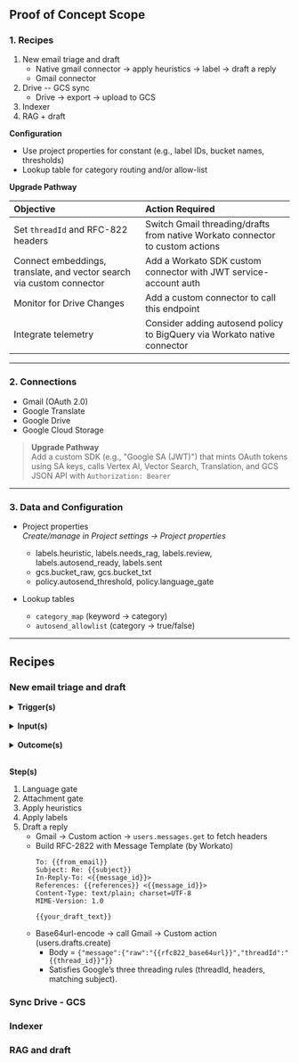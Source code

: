 # 

## Proof of Concept Scope
### 1. Recipes
1. New email triage and draft
    - Native gmail connector &rarr; apply heuristics &rarr; label &rarr; draft a reply
    - Gmail connector
2. Drive -- GCS sync
    - Drive &rarr; export &rarr; upload to GCS
3. Indexer
4. RAG + draft

**Configuration**
- Use project properties for constant (e.g., label IDs, bucket names, thresholds)
- Lookup table for category routing and/or allow-list

**Upgrade Pathway**

| Objective | Action Required                           |
| :---      | :---------------------------------------- |
| Set `threadId` and RFC-822 headers | Switch Gmail threading/drafts from native Workato connector to custom actions |
| Connect embeddings, translate, and vector search via custom connector | Add a Workato SDK custom connector with JWT service-account auth |
| Monitor for Drive Changes | Add a custom connector to call this endpoint |
| Integrate telemetry | Consider adding autosend policy to BigQuery via Workato native connector |
---
### 2. Connections
- Gmail (OAuth 2.0)
- Google Translate
- Google Drive
- Google Cloud Storage

> **Upgrade Pathway**<br/>
> Add a custom SDK (e.g., "Google SA (JWT)") that mints OAuth tokens using SA keys, calls Vertex AI, Vector Search, Translation, and GCS JSON API with `Authorization: Bearer`

---
### 3. Data and Configuration
- Project properties<br/>
 _Create/manage in Project settings → Project properties_<br/>
    - labels.heuristic, labels.needs_rag, labels.review, labels.autosend_ready, labels.sent
    - gcs.bucket_raw, gcs.bucket_txt
    - policy.autosend_threshold, policy.language_gate

- Lookup tables
    - `category_map` (keyword &rarr; category)
    - `autosend_allowlist` (category &rarr; true/false)

---
## Recipes
### New email triage and draft
<details>
<summary><strong>Trigger(s)</strong></summary>
Gmail &rarr; New email
</details>
<br/>
<details>
<summary><strong>Input(s)</strong></summary>
<ul><li>Label [optional]</li>
<li>Poll interval (min allowed)</li></ul>
</details>
<br/>
<details>
<summary><strong>Outcome(s)</strong></summary>
<ul>
<li> If language != `en` or attachments exist &rarr; label for review </li>
<li> If heuristic matched &rarr; label and skip RAG</li>
<li> Else, label for RAG processing </li>
</ul>
</details>
<br/>

**Step(s)**
1. Language gate
2. Attachment gate
3. Apply heuristics
4. Apply labels
5. Draft a reply
    - Gmail &rarr; Custom action &rarr; `users.messages.get` to fetch headers
    - Build RFC-2822 with Message Template (by Workato)
        ```
        To: {{from_email}}
        Subject: Re: {{subject}}
        In-Reply-To: <{{message_id}}>
        References: {{references}} <{{message_id}}>
        Content-Type: text/plain; charset=UTF-8
        MIME-Version: 1.0

        {{your_draft_text}}
        ```
    - Base64url-encode &rarr; call Gmail &rarr; Custom action (users.drafts.create)
        - Body = `{"message":{"raw":"{{rfc822_base64url}}","threadId":"{{thread_id}}"}}`
        - Satisfies Google’s three threading rules (threadId, headers, matching subject).

### Sync Drive - GCS
### Indexer
### RAG and draft